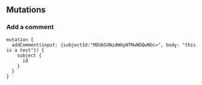 ##  Mutations <!-- .element: data-theme="ka-content" -->

### Add a comment
```
mutation {
  addComment(input: {subjectId:"MDU6SXNzdWUyNTMwNDQwNDc=", body: "this is a test"}) {
    subject {
      id
    }
  }
}
```

